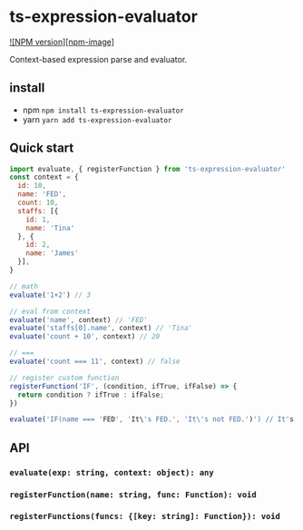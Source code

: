 # ts-expression-evaluator

[![NPM version][npm-image]][npm-url]

[npm-url]: https://www.npmjs.com/package/ts-expression-evaluator

Context-based expression parse and evaluator.

## install
- npm
`npm install ts-expression-evaluator`
- yarn
`yarn add ts-expression-evaluator`
## Quick start
```javascript
import evaluate, { registerFunction } from 'ts-expression-evaluator'
const context = {
  id: 10,
  name: 'FED',
  count: 10,
  staffs: [{
    id: 1,
    name: 'Tina'
  }, {
    id: 2,
    name: 'James'
  }],
}

// math
evaluate('1+2') // 3

// eval from context
evaluate('name', context) // 'FED'
evaluate('staffs[0].name', context) // 'Tina'
evaluate('count + 10', context) // 20

// ===
evaluate('count === 11', context) // false

// register custom function
registerFunction('IF', (condition, ifTrue, ifFalse) => {
  return condition ? ifTrue : ifFalse;
})

evaluate('IF(name === 'FED', 'It\'s FED.', 'It\'s not FED.')') // It's FED.

```

## API
### `evaluate(exp: string, context: object): any`

### `registerFunction(name: string, func: Function): void`

### `registerFunctions(funcs: {[key: string]: Function}): void`
